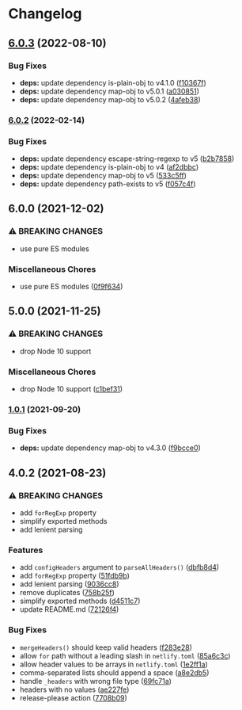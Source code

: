 # Changelog

## [6.0.3](https://github.com/netlify/netlify-headers-parser/compare/v6.0.2...v6.0.3) (2022-08-10)


### Bug Fixes

* **deps:** update dependency is-plain-obj to v4.1.0 ([f10367f](https://github.com/netlify/netlify-headers-parser/commit/f10367f8bb8038b500c61a4f1c8b126dc99ffcb8))
* **deps:** update dependency map-obj to v5.0.1 ([a030851](https://github.com/netlify/netlify-headers-parser/commit/a030851a7a8b15876b7e4103b0a6040bf3ebd69e))
* **deps:** update dependency map-obj to v5.0.2 ([4afeb38](https://github.com/netlify/netlify-headers-parser/commit/4afeb386a322f3addcdea44af8ca44d5a9588f50))

### [6.0.2](https://github.com/netlify/netlify-headers-parser/compare/v6.0.1...v6.0.2) (2022-02-14)


### Bug Fixes

* **deps:** update dependency escape-string-regexp to v5 ([b2b7858](https://github.com/netlify/netlify-headers-parser/commit/b2b78584169bc6f771767c3db3471e77f094bb59))
* **deps:** update dependency is-plain-obj to v4 ([af2dbbc](https://github.com/netlify/netlify-headers-parser/commit/af2dbbcd877facb9b4477c8f515c34c89e1fa76c))
* **deps:** update dependency map-obj to v5 ([533c5ff](https://github.com/netlify/netlify-headers-parser/commit/533c5ff0c4b00518ea870b76032a676e731e1ff8))
* **deps:** update dependency path-exists to v5 ([f057c4f](https://github.com/netlify/netlify-headers-parser/commit/f057c4f148451bfbfe6e1caf3256647a1b125c3f))

## 6.0.0 (2021-12-02)


### ⚠ BREAKING CHANGES

* use pure ES modules

### Miscellaneous Chores

* use pure ES modules ([0f9f634](https://www.github.com/netlify/netlify-headers-parser/commit/0f9f634cc3d8ad7e38d501d67242a649101a0e56))

## 5.0.0 (2021-11-25)


### ⚠ BREAKING CHANGES

* drop Node 10 support

### Miscellaneous Chores

* drop Node 10 support ([c1bef31](https://www.github.com/netlify/netlify-headers-parser/commit/c1bef31b529fa7df2451af6162f47eaba99efcf6))

### [1.0.1](https://www.github.com/netlify/netlify-headers-parser/compare/v1.0.0...v1.0.1) (2021-09-20)


### Bug Fixes

* **deps:** update dependency map-obj to v4.3.0 ([f9bcce0](https://www.github.com/netlify/netlify-headers-parser/commit/f9bcce0c876f5acaaae46849c27a80d0db469721))

## 4.0.2 (2021-08-23)


### ⚠ BREAKING CHANGES

* add `forRegExp` property
* simplify exported methods
* add lenient parsing

### Features

* add `configHeaders` argument to `parseAllHeaders()` ([dbfb8d4](https://www.github.com/netlify/netlify-headers-parser/commit/dbfb8d411b312fe55d569717246b82855a374900))
* add `forRegExp` property ([51fdb9b](https://www.github.com/netlify/netlify-headers-parser/commit/51fdb9b53ccc3ca5a02250073390466a26c0a439))
* add lenient parsing ([9036cc8](https://www.github.com/netlify/netlify-headers-parser/commit/9036cc8b101570d0b724e7194c5effe7d666f96f))
* remove duplicates ([758b25f](https://www.github.com/netlify/netlify-headers-parser/commit/758b25f4a3f9c9dfc2d576ad862252c2dfac403c))
* simplify exported methods ([d4511c7](https://www.github.com/netlify/netlify-headers-parser/commit/d4511c74501498851882583439ff91aeba209d24))
* update README.md ([72126f4](https://www.github.com/netlify/netlify-headers-parser/commit/72126f4247d39e46ce2b772148ee37920cab4214))


### Bug Fixes

* `mergeHeaders()` should keep valid headers ([f283e28](https://www.github.com/netlify/netlify-headers-parser/commit/f283e28d4f346934715a677d1e1ebe0bf4102d5c))
* allow `for` path without a leading slash in `netlify.toml` ([85a6c3c](https://www.github.com/netlify/netlify-headers-parser/commit/85a6c3c250f5a53f34ac5d3816335b3ca1d8a00a))
* allow header values to be arrays in `netlify.toml` ([1e2ff1a](https://www.github.com/netlify/netlify-headers-parser/commit/1e2ff1a047fe511173f4ae288e6d5871c6090bab))
* comma-separated lists should append a space ([a8e2db5](https://www.github.com/netlify/netlify-headers-parser/commit/a8e2db5542b0c8b884624741c16852dbbc05d988))
* handle `_headers` with wrong file type ([69fc71a](https://www.github.com/netlify/netlify-headers-parser/commit/69fc71a5bcce75db2b98d4bbd0bd46fd41212d13))
* headers with no values ([ae227fe](https://www.github.com/netlify/netlify-headers-parser/commit/ae227feddc6d23057651000a4b85e1d84a1bb917))
* release-please action ([7708b09](https://www.github.com/netlify/netlify-headers-parser/commit/7708b0919985fccaece300521f8c5359d4979690))
